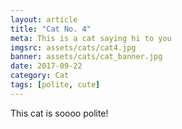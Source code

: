 ```yaml
---
layout: article
title: "Cat No. 4"
meta: This is a cat saying hi to you
imgsrc: assets/cats/cat4.jpg
banner: assets/cats/cat_banner.jpg
date: 2017-09-22
category: Cat
tags: [polite, cute]
---
```


This cat is soooo polite!